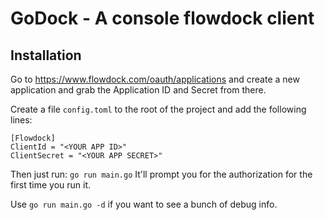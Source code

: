 # GoDock - A console flowdock client

## Installation

Go to https://www.flowdock.com/oauth/applications and create a new application
and grab the Application ID and Secret from there.

Create a file `config.toml` to the root of the project and add the following
lines:

```
[Flowdock]
ClientId = "<YOUR APP ID>"
ClientSecret = "<YOUR APP SECRET>"
```

Then just run:
`go run main.go`
It'll prompt you for the authorization for the first time you run it.

Use `go run main.go -d` if you want to see a bunch of debug info.
